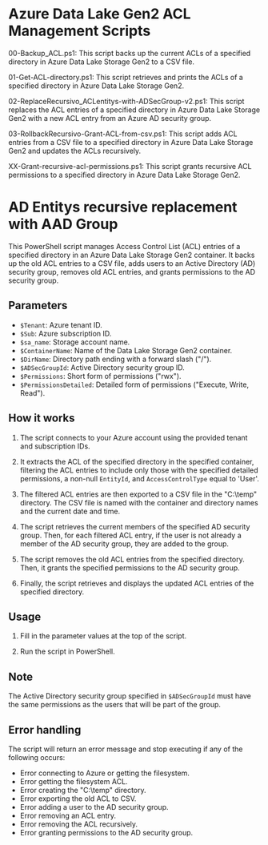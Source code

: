 
# Azure Data Lake Gen2 ACL Management Scripts

00-Backup_ACL.ps1: This script backs up the current ACLs of a specified directory in Azure Data Lake Storage Gen2 to a CSV file.

01-Get-ACL-directory.ps1: This script retrieves and prints the ACLs of a specified directory in Azure Data Lake Storage Gen2.

02-ReplaceRecursivo_ACLentitys-with-ADSecGroup-v2.ps1: This script replaces the ACL entries of a specified directory in Azure Data Lake Storage Gen2 with a new ACL entry from an Azure AD security group.

03-RollbackRecursivo-Grant-ACL-from-csv.ps1: This script adds ACL entries from a CSV file to a specified directory in Azure Data Lake Storage Gen2 and updates the ACLs recursively.

XX-Grant-recursive-acl-permissions.ps1: This script grants recursive ACL permissions to a specified directory in Azure Data Lake Storage Gen2.

# AD Entitys recursive replacement with AAD Group 

This PowerShell script manages Access Control List (ACL) entries of a specified directory in an Azure Data Lake Storage Gen2 container. It backs up the old ACL entries to a CSV file, adds users to an Active Directory (AD) security group, removes old ACL entries, and grants permissions to the AD security group.

## Parameters

- `$Tenant`: Azure tenant ID.
- `$Sub`: Azure subscription ID.
- `$sa_name`: Storage account name.
- `$ContainerName`: Name of the Data Lake Storage Gen2 container.
- `$DirName`: Directory path ending with a forward slash ("/").
- `$ADSecGroupId`: Active Directory security group ID.
- `$Permissions`: Short form of permissions ("rwx").
- `$PermissionsDetailed`: Detailed form of permissions ("Execute, Write, Read").

## How it works

1. The script connects to your Azure account using the provided tenant and subscription IDs.

2. It extracts the ACL of the specified directory in the specified container, filtering the ACL entries to include only those with the specified detailed permissions, a non-null `EntityId`, and `AccessControlType` equal to 'User'.

3. The filtered ACL entries are then exported to a CSV file in the "C:\temp" directory. The CSV file is named with the container and directory names and the current date and time.

4. The script retrieves the current members of the specified AD security group. Then, for each filtered ACL entry, if the user is not already a member of the AD security group, they are added to the group.

5. The script removes the old ACL entries from the specified directory. Then, it grants the specified permissions to the AD security group.

6. Finally, the script retrieves and displays the updated ACL entries of the specified directory.

## Usage

1. Fill in the parameter values at the top of the script.

2. Run the script in PowerShell.

## Note

The Active Directory security group specified in `$ADSecGroupId` must have the same permissions as the users that will be part of the group.

## Error handling

The script will return an error message and stop executing if any of the following occurs:

- Error connecting to Azure or getting the filesystem.
- Error getting the filesystem ACL.
- Error creating the "C:\temp" directory.
- Error exporting the old ACL to CSV.
- Error adding a user to the AD security group.
- Error removing an ACL entry.
- Error removing the ACL recursively.
- Error granting permissions to the AD security group.


